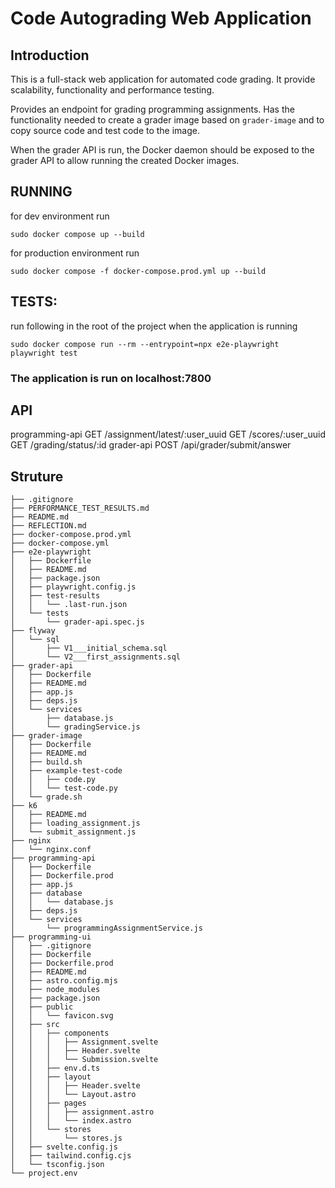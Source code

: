 # Code Autograding Web Application

## Introduction
This is a full-stack web application for automated code grading.
It provide scalability, functionality and performance testing.

Provides an endpoint for grading programming assignments. Has the functionality
needed to create a grader image based on `grader-image` and to copy source code
and test code to the image.

When the grader API is run, the Docker daemon should be exposed to the grader
API to allow running the created Docker images.

## RUNNING

for dev environment run

```
sudo docker compose up --build
```

for production environment run

```
sudo docker compose -f docker-compose.prod.yml up --build
```

## TESTS:

run following in the root of the project when the application is running

```
sudo docker compose run --rm --entrypoint=npx e2e-playwright playwright test
```

### The application is run on localhost:7800

## API
programming-api
  GET /assignment/latest/:user_uuid
  GET /scores/:user_uuid
  GET /grading/status/:id
grader-api
  POST /api/grader/submit/answer

## Struture
```
├── .gitignore
├── PERFORMANCE_TEST_RESULTS.md
├── README.md
├── REFLECTION.md
├── docker-compose.prod.yml
├── docker-compose.yml
├── e2e-playwright
│   ├── Dockerfile
│   ├── README.md
│   ├── package.json
│   ├── playwright.config.js
│   ├── test-results
│   │   └── .last-run.json
│   └── tests
│       └── grader-api.spec.js
├── flyway
│   └── sql
│       ├── V1___initial_schema.sql
│       └── V2___first_assignments.sql
├── grader-api
│   ├── Dockerfile
│   ├── README.md
│   ├── app.js
│   ├── deps.js
│   └── services
│       ├── database.js
│       └── gradingService.js
├── grader-image
│   ├── Dockerfile
│   ├── README.md
│   ├── build.sh
│   ├── example-test-code
│   │   ├── code.py
│   │   └── test-code.py
│   └── grade.sh
├── k6
│   ├── README.md
│   ├── loading_assignment.js
│   └── submit_assignment.js
├── nginx
│   └── nginx.conf
├── programming-api
│   ├── Dockerfile
│   ├── Dockerfile.prod
│   ├── app.js
│   ├── database
│   │   └── database.js
│   ├── deps.js
│   └── services
│       └── programmingAssignmentService.js
├── programming-ui
│   ├── .gitignore
│   ├── Dockerfile
│   ├── Dockerfile.prod
│   ├── README.md
│   ├── astro.config.mjs
│   ├── node_modules
│   ├── package.json
│   ├── public
│   │   └── favicon.svg
│   ├── src
│   │   ├── components
│   │   │   ├── Assignment.svelte
│   │   │   ├── Header.svelte
│   │   │   └── Submission.svelte
│   │   ├── env.d.ts
│   │   ├── layout
│   │   │   ├── Header.svelte
│   │   │   └── Layout.astro
│   │   ├── pages
│   │   │   ├── assignment.astro
│   │   │   └── index.astro
│   │   └── stores
│   │       └── stores.js
│   ├── svelte.config.js
│   ├── tailwind.config.cjs
│   └── tsconfig.json
└── project.env
```
